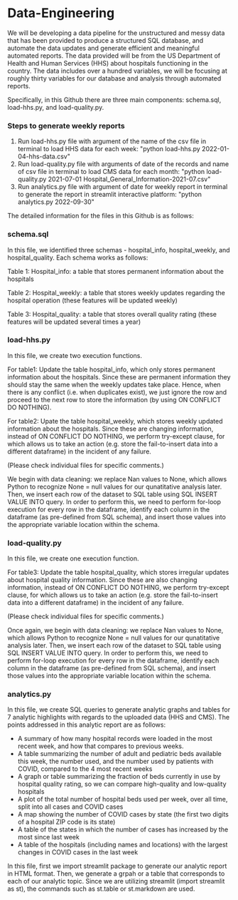 # Data-Engineering
We will be developing a data pipeline for the unstructured and messy data that has been provided to produce a structured SQL database, and automate the data updates and generate efficient and meaningful automated reports. The data provided will be from the US Department of Health and Human Services (HHS) about hospitals functioning in the country. The data includes over a hundred variables, we will be focusing at roughly thirty variables for our database and analysis through automated reports.

Specifically, in this Github there are three main components: schema.sql, load-hhs.py, and load-quality.py. 

### Steps to generate weekly reports
1. Run load-hhs.py file with argument of the name of the csv file in terminal to load HHS data for each week:
   "python load-hhs.py 2022-01-04-hhs-data.csv"
2. Run load-quality.py file with arguments of date of the records and name of csv file in terminal to load CMS data for each month:
   "python load-quality.py 2021-07-01 Hospital_General_Information-2021-07.csv"
3. Run analytics.py file with argument of date for weekly report in terminal to generate the report in streamlit interactive platform:
   "python analytics.py 2022-09-30"

The detailed information for the files in this Github is as follows: 

### schema.sql
In this file, we identified three schemas - hospital_info, hospital_weekly, and hospital_quality. Each schema works as follows:

Table 1: Hospital_info: a table that stores permanent information about the hospitals 

Table 2: Hospital_weekly: a table that stores weekly updates regarding the hospital operation (these features will be updated weekly)

Table 3: Hospital_quality: a table that stores overall quality rating (these features will be updated several times a year)

### load-hhs.py
In this file, we create two execution functions. 

For table1: Update the table hospital_info, which only stores permanent information about the hospitals. Since these are permanent information they should stay the same when the weekly updates take place. Hence, when there is any conflict (i.e. when duplicates exist), we just ignore the row and proceed to the next row to store the information (by using ON CONFLICT DO NOTHING).

For table2:  Upate the table hospital_weekly, which stores weekly updated information about the hospitals. Since these are changing information, instead of ON CONFLICT DO NOTHING, we perform try-except clause, for which allows us to take an action (e.g. store the fail-to-insert data into a different dataframe) in the incident of any failure.

(Please check individual files for specific comments.)

We begin with data cleaning: we replace Nan values to None, which allows Python to recognize None = null values for our qunatitative analysis later. Then, we insert each row of the dataset to SQL table using SQL INSERT VALUE INTO query. In order to perform this, we need to perform for-loop execution for every row in the dataframe, identify each column in the dataframe (as pre-defined from SQL schema), and insert those values into the appropriate variable location within the schema. 


### load-quality.py

In this file, we create one execution function. 

For table3: Update the table hospital_quality, which stores irregular updates about hospital quality information. Since these are also changing information, instead of ON CONFLICT DO NOTHING, we perform try-except clause, for which allows us to take an action (e.g. store the fail-to-insert data into a different dataframe) in the incident of any failure.

(Please check individual files for specific comments.)

Once again, we begin with data cleaning: we replace Nan values to None, which allows Python to recognize None = null values for our qunatitative analysis later. Then, we insert each row of the dataset to SQL table using SQL INSERT VALUE INTO query. In order to perform this, we need to perform for-loop execution for every row in the dataframe, identify each column in the dataframe (as pre-defined from SQL schema), and insert those values into the appropriate variable location within the schema. 


### analytics.py

In this file, we create SQL queries to generate analytic graphs and tables for 7 analytic highlights with regards to the uploaded data (HHS and CMS). The points addressed in this analytic report are as follows:

* A summary of how many hospital records were loaded in the most recent week, and how that compares to previous weeks.
* A table summarizing the number of adult and pediatric beds available this week, the number used, and the number used by patients with COVID, compared to the 4 most recent weeks
* A graph or table summarizing the fraction of beds currently in use by hospital quality rating, so we can compare high-quality and low-quality hospitals
* A plot of the total number of hospital beds used per week, over all time, split into all cases and COVID cases
* A map showing the number of COVID cases by state (the first two digits of a hospital ZIP code is its state)
* A table of the states in which the number of cases has increased by the most since last week
* A table of the hospitals (including names and locations) with the largest changes in COVID cases in the last week

In this file, first we import streamlit package to generate our analytic report in HTML format. Then, we generate a grpah or a table that corresponds to each of our analytic topic. Since we are utilizing streamlit (import streamlit as st), the commands such as st.table or st.markdown are used.

